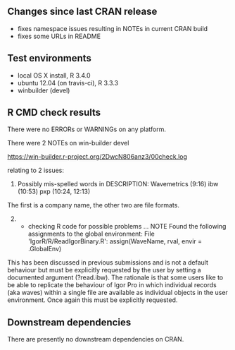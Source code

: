 ## Changes since last CRAN release

* fixes namespace issues resulting in NOTEs in current CRAN build
* fixes some URLs in README

## Test environments
* local OS X install, R 3.4.0
* ubuntu 12.04 (on travis-ci), R 3.3.3
* winbuilder (devel)

## R CMD check results
There were no ERRORs or WARNINGs on any platform.

There were 2 NOTEs on win-builder devel

https://win-builder.r-project.org/2DwcN806anz3/00check.log

relating to 2 issues:

1. Possibly mis-spelled words in DESCRIPTION:
  Wavemetrics (9:16)
  ibw (10:53)
  pxp (10:24, 12:13)

The first is a company name, the other two are file formats.

2. * checking R code for possible problems ... NOTE
Found the following assignments to the global environment:
File 'IgorR/R/ReadIgorBinary.R':
  assign(WaveName, rval, envir = .GlobalEnv)

This has been discussed in previous submissions and is not a default behaviour
but must be explicitly requested by the user by setting a documented argument
(?read.ibw). The rationale is that some users like to be able to replicate the
behaviour of Igor Pro in which individual records (aka waves) within a single
file are available as individual objects in the user environment. Once again
this must be explicitly requested.

## Downstream dependencies
There are presently no downstream dependencies on CRAN.
